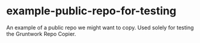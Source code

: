 # example-public-repo-for-testing
An example of a public repo we might want to copy. Used solely for testing the Gruntwork Repo Copier.

